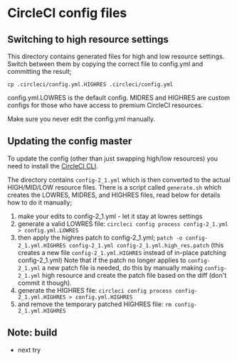 # CircleCI config files

## Switching to high resource settings
This directory contains generated files for high and low resource settings. Switch
between them by copying the correct file to config.yml and committing the result;

`cp .circleci/config.yml.HIGHRES .circleci/config.yml`

config.yml.LOWRES is the default config.
MIDRES and HIGHRES are custom configs for those who have access to premium CircleCI resources.

Make sure you never edit the config.yml manually.

## Updating the config master
To update the config (other than just swapping high/low resources) you need to install
the [CircleCI CLI](https://circleci.com/docs/2.0/local-cli/#install).

The directory contains `config-2_1.yml` which is then converted to the actual HIGH/MID/LOW
resource files. There is a script called `generate.sh` which creates the LOWRES, MIDRES, and
HIGHRES files, read below for details how to do it manually;

1. make your edits to config-2_1.yml - let it stay at lowres settings
1. generate a valid LOWRES file:
   `circleci config process config-2_1.yml > config.yml.LOWRES`
1. then apply the highres patch to config-2_1.yml;
   `patch -o config-2_1.yml.HIGHRES config-2_1.yml config-2_1.yml.high_res.patch`
   (this creates a new file `config-2_1.yml.HIGHRES` instead of in-place patching
   config-2_1.yml)
   Note that if the patch no longer applies to `config-2_1.yml` a new patch file
   is needed, do this by manually making `config-2_1.yml` high resource and create
   the patch file based on the diff (don't commit it though).
1. generate the HIGHRES file:
   `circleci config process config-2_1.yml.HIGHRES > config.yml.HIGHRES`
1. and remove the temporary patched HIGHRES file: `rm config-2_1.yml.HIGHRES`

## Note: build
- next try
